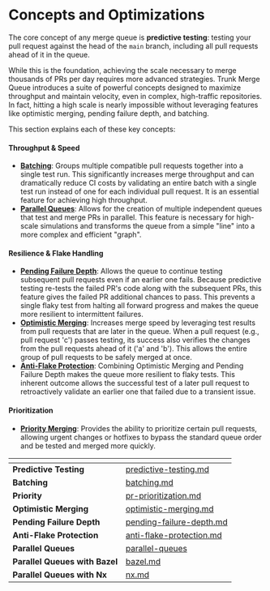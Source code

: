 # Concepts and Optimizations

The core concept of any merge queue is **predictive testing**: testing your pull request against the head of the `main` branch, including all pull requests ahead of it in the queue.

While this is the foundation, achieving the scale necessary to merge thousands of PRs per day requires more advanced strategies. Trunk Merge Queue introduces a suite of powerful concepts designed to maximize throughput and maintain velocity, even in complex, high-traffic repositories. In fact, hitting a high scale is nearly impossible without leveraging features like optimistic merging, pending failure depth, and batching.

This section explains each of these key concepts:

#### Throughput & Speed

* [**Batching**](../concepts/batching.md): Groups multiple compatible pull requests together into a single test run. This significantly increases merge throughput and can dramatically reduce CI costs by validating an entire batch with a single test run instead of one for each individual pull request. It is an essential feature for achieving high throughput.
* [**Parallel Queues**](parallel-queues/): Allows for the creation of multiple independent queues that test and merge PRs in parallel. This feature is necessary for high-scale simulations and transforms the queue from a simple "line" into a more complex and efficient "graph".

#### Resilience & Flake Handling

* [**Pending Failure Depth**](../concepts/pending-failure-depth.md): Allows the queue to continue testing subsequent pull requests even if an earlier one fails. Because predictive testing re-tests the failed PR's code along with the subsequent PRs, this feature gives the failed PR additional chances to pass. This prevents a single flaky test from halting all forward progress and makes the queue more resilient to intermittent failures.
* [**Optimistic Merging**](../concepts/optimistic-merging.md): Increases merge speed by leveraging test results from pull requests that are later in the queue. When a pull request (e.g., pull request 'c') passes testing, its success also verifies the changes from the pull requests ahead of it ('a' and 'b'). This allows the entire group of pull requests to be safely merged at once.
* [**Anti-Flake Protection**](../concepts/anti-flake-protection.md): Combining Optimistic Merging and Pending Failure Depth makes the queue more resilient to flaky tests. This inherent outcome allows the successful test of a later pull request to retroactively validate an earlier one that failed due to a transient issue.

#### Prioritization

* [**Priority Merging**](pr-prioritization.md): Provides the ability to prioritize certain pull requests, allowing urgent changes or hotfixes to bypass the standard queue order and be tested and merged more quickly.

<table data-view="cards"><thead><tr><th></th><th data-hidden data-card-target data-type="content-ref"></th></tr></thead><tbody><tr><td><strong>Predictive Testing</strong></td><td><a href="../concepts/predictive-testing.md">predictive-testing.md</a></td></tr><tr><td><strong>Batching</strong></td><td><a href="../concepts/batching.md">batching.md</a></td></tr><tr><td> <strong>Priority</strong></td><td><a href="pr-prioritization.md">pr-prioritization.md</a></td></tr><tr><td><strong>Optimistic Merging</strong></td><td><a href="../concepts/optimistic-merging.md">optimistic-merging.md</a></td></tr><tr><td><strong>Pending Failure Depth</strong></td><td><a href="../concepts/pending-failure-depth.md">pending-failure-depth.md</a></td></tr><tr><td><strong>Anti-Flake Protection</strong></td><td><a href="../concepts/anti-flake-protection.md">anti-flake-protection.md</a></td></tr><tr><td><strong>Parallel Queues</strong></td><td><a href="parallel-queues/">parallel-queues</a></td></tr><tr><td><strong>Parallel Queues with Bazel</strong></td><td><a href="parallel-queues/bazel.md">bazel.md</a></td></tr><tr><td><strong>Parallel Queues with Nx</strong></td><td><a href="parallel-queues/nx.md">nx.md</a></td></tr></tbody></table>
